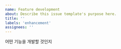 ```yaml
---
name: Feature development
about: Describe this issue template's purpose here.
title: ''
labels: 'enhancement'
assignees: ''
---
```


어떤 기능을 개발할 것인지
